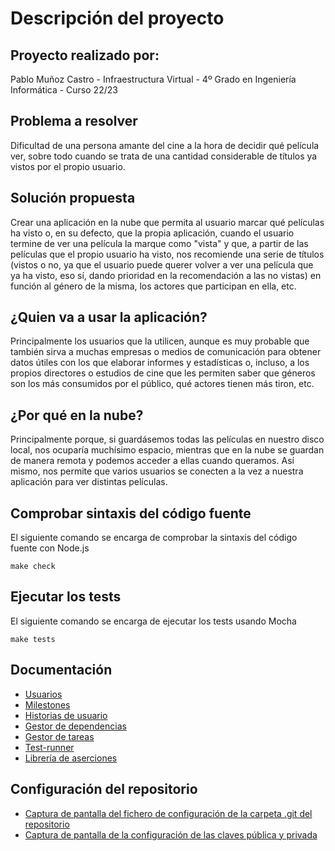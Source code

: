 # Descripción del proyecto

## Proyecto realizado por:

Pablo Muñoz Castro - Infraestructura Virtual - 4º Grado en Ingeniería Informática - Curso 22/23

## Problema a resolver

Dificultad de una persona amante del cine a la hora de decidir qué película ver, sobre todo cuando se trata de una cantidad considerable de títulos ya vistos por el propio usuario.

## Solución propuesta

Crear una aplicación en la nube que permita al usuario marcar qué películas ha visto o, en su defecto, que la propia aplicación, cuando el usuario termine de ver una película la marque como "vista" y que, a partir de las películas que el propio usuario ha visto, nos recomiende una serie de títulos (vistos o no, ya que el usuario puede querer volver a ver una película que ya ha visto, eso sí, dando prioridad en la recomendación a las no vistas) en función al género de la misma, los actores que participan en ella, etc.

## ¿Quien va a usar la aplicación?

Principalmente los usuarios que la utilicen, aunque es muy probable que también sirva a muchas empresas o medios de comunicación para obtener datos útiles con los que elaborar informes y estadísticas o, incluso, a los propios directores o estudios de cine que les permiten saber que géneros son los más consumidos por el público, qué actores tienen más tiron, etc.

## ¿Por qué en la nube?

Principalmente porque, si guardásemos todas las películas en nuestro disco local, nos ocuparía muchísimo espacio, mientras que en la nube se guardan de manera remota y podemos acceder a ellas cuando queramos. Así mismo, nos permite que varios usuarios se conecten a la vez a nuestra aplicación para ver distintas películas.

## Comprobar sintaxis del código fuente

El siguiente comando se encarga de comprobar la sintaxis del código fuente con Node.js
```shell
make check
```

## Ejecutar los tests

El siguiente comando se encarga de ejecutar los tests usando Mocha
```shell
make tests
```

## Documentación

* [Usuarios](./docs/personas.md)
* [Milestones](./docs/milestones.md)
* [Historias de usuario](./docs/historias-usuario.md)
* [Gestor de dependencias](./docs/gestor-dependencias.md)
* [Gestor de tareas](./docs/gestor-tareas.md)
* [Test-runner](./docs/test-runner.md)
* [Librería de aserciones](./docs/libreria-aserciones.md)

## Configuración del repositorio

* [Captura de pantalla del fichero de configuración de la carpeta .git del repositorio](./img/config.png)
* [Captura de pantalla de la configuración de las claves pública y privada](./img/claves.png)